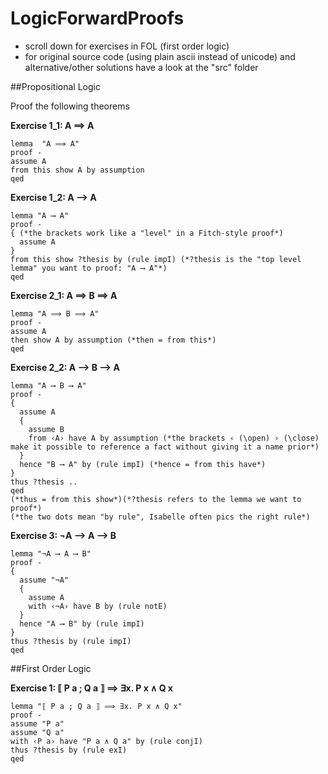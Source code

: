 # LogicForwardProofs

- scroll down for exercises in FOL (first order logic)  
- for original source code (using plain ascii instead of unicode) and alternative/other solutions have a look at the "src" folder  

##Propositional Logic

Proof the following theorems

**Exercise 1_1: A ⟹ A**
```Isabelle
lemma  "A ⟹ A" 
proof -
assume A
from this show A by assumption
qed
```
**Exercise 1_2: A ⟶ A**
```isabelle
lemma "A ⟶ A"
proof -
{ (*the brackets work like a "level" in a Fitch-style proof*)
  assume A
} 
from this show ?thesis by (rule impI) (*?thesis is the "top level lemma" you want to proof: "A ⟶ A"*) 
qed
```
**Exercise 2_1: A ⟹ B ⟹ A**

```isabelle 
lemma "A ⟹ B ⟹ A" 
proof -
assume A
then show A by assumption (*then = from this*)
qed  
```

**Exercise 2_2: A ⟶ B ⟶ A**

```isabelle 
lemma "A ⟶ B ⟶ A" 
proof - 
{
  assume A 
  {
    assume B 
    from ‹A› have A by assumption (*the brackets ‹ (\open) › (\close) make it possible to reference a fact without giving it a name prior*)
  }
  hence "B ⟶ A" by (rule impI) (*hence = from this have*)
}
thus ?thesis ..
qed 
(*thus = from this show*)(*?thesis refers to the lemma we want to proof*)
(*the two dots mean "by rule", Isabelle often pics the right rule*)
```

**Exercise 3: ¬A ⟶ A ⟶ B**

```isabelle 
lemma "¬A ⟶ A ⟶ B"
proof - 
{
  assume "¬A"
  {
    assume A
    with ‹¬A› have B by (rule notE)
  }
  hence "A ⟶ B" by (rule impI)
}
thus ?thesis by (rule impI)
qed
```

##First Order Logic

**Exercise 1: ⟦ P a ; Q a ⟧ ⟹ ∃x. P x ∧ Q x**

```Isabelle
lemma "⟦ P a ; Q a ⟧ ⟹ ∃x. P x ∧ Q x"
proof - 
assume "P a"
assume "Q a"
with ‹P a› have "P a ∧ Q a" by (rule conjI)
thus ?thesis by (rule exI)
qed
```